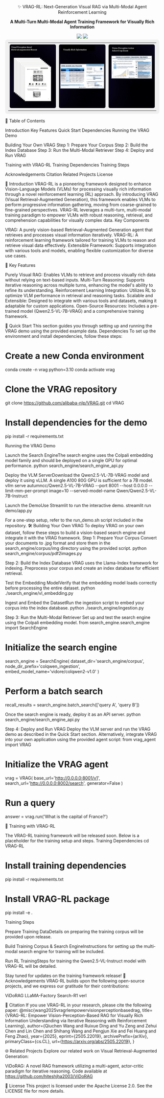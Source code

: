 <div align="center">✨ VRAG-RL: Next-Generation Visual RAG via Multi-Modal Agent Reinforcement Learning</div>
<div align="center"> <p><strong>A Multi-Turn Multi-Modal Agent Training Framework for Visually Rich Information</strong></p> <a href="https://arxiv.org/pdf/2505.22019" target="_blank"><img src="https://img.shields.io/badge/Paper-arXiv-red"></a> <a href="https://huggingface.co/autumncc/Qwen2.5-VL-7B-VRAG" target="_blank"><img src="https://img.shields.io/badge/%F0%9F%A4%97%20Hugging%20Face-Model-blue"></a> </div> <div align="center" style="background-color: #f0f0f0; padding: 10px; border-radius: 8px;"> <table style="border-collapse: collapse; margin: 0 auto;"> <tr> <td style="padding: 5px;"><img src="assets/gif1.gif" alt="GIF1" width="200" style="border-radius: 5px;" loop="infinite"></td> <td style="padding: 5px;"><img src="assets/gif2.GIF" alt="GIF2" width="200" style="border-radius: 5px;" loop="infinite"></td> <td style="padding: 5px;"><img src="assets/gif3.GIF" alt="GIF3" width="200" style="border-radius: 5px;" loop="infinite"></td> </tr> </table> </div>

  
  



  
    
      
        
      
      
        
      
      
        
      
    
  


📖 Table of Contents

Introduction
Key Features
Quick Start
Dependencies
Running the VRAG Demo


Building Your Own VRAG
Step 1: Prepare Your Corpus
Step 2: Build the Index Database
Step 3: Run the Multi-Modal Retriever
Step 4: Deploy and Run VRAG


Training with VRAG-RL
Training Dependencies
Training Steps


Acknowledgements
Citation
Related Projects
License

📜 Introduction
VRAG-RL is a pioneering framework designed to enhance Vision-Language Models (VLMs) for processing visually rich information through a novel reinforcement learning (RL) approach. By introducing VRAG (Visual Retrieval-Augmented Generation), this framework enables VLMs to perform progressive information gathering, moving from coarse-grained to fine-grained perspectives. VRAG-RL leverages a multi-turn, multi-modal training paradigm to empower VLMs with robust reasoning, retrieval, and comprehension capabilities for visually complex data.
Key Components

VRAG: A purely vision-based Retrieval-Augmented Generation agent that retrieves and processes visual information iteratively.
VRAG-RL: A reinforcement learning framework tailored for training VLMs to reason and retrieve visual data effectively.
Extensible Framework: Supports integration with various tools and models, enabling flexible customization for diverse use cases.


  


🌟 Key Features

Purely Visual RAG: Enables VLMs to retrieve and process visually rich data without relying on text-based inputs.
Multi-Turn Reasoning: Supports iterative reasoning across multiple turns, enhancing the model's ability to refine its understanding.
Reinforcement Learning Integration: Utilizes RL to optimize VLM performance in retrieval and reasoning tasks.
Scalable and Extensible: Designed to integrate with various tools and datasets, making it adaptable for custom applications.
Open-Source Resources: Includes a pre-trained model (Qwen2.5-VL-7B-VRAG) and a comprehensive training framework.

🚀 Quick Start
This section guides you through setting up and running the VRAG demo using the provided example data.
Dependencies
To set up the environment and install dependencies, follow these steps:
# Create a new Conda environment
conda create -n vrag python=3.10
conda activate vrag

# Clone the VRAG repository
git clone https://github.com/alibaba-nlp/VRAG.git
cd VRAG

# Install dependencies for the demo
pip install -r requirements.txt

Running the VRAG Demo

Launch the Search EngineThe search engine uses the Colpali embedding model family and should be deployed on a single GPU for optimal performance.
python search_engine/search_engine_api.py


Deploy the VLM ServerDownload the Qwen2.5-VL-7B-VRAG model and deploy it using vLLM. A single A100 80G GPU is sufficient for a 7B model.
vllm serve autumncc/Qwen2.5-VL-7B-VRAG --port 8001 --host 0.0.0.0 --limit-mm-per-prompt image=10 --served-model-name Qwen/Qwen2.5-VL-7B-Instruct


Launch the DemoUse Streamlit to run the interactive demo.
streamlit run demo/app.py



For a one-step setup, refer to the run_demo.sh script included in the repository.
🛠️ Building Your Own VRAG
To deploy VRAG on your own dataset, follow these steps to build a vision-based search engine and integrate it with the VRAG framework.
Step 1: Prepare Your Corpus
Convert your documents to .jpg format and store them in the search_engine/corpus/img directory using the provided script.
python search_engine/corpus/pdf2images.py

Step 2: Build the Index Database
VRAG uses the Llama-Index framework for indexing. Preprocess your corpus and create an index database for efficient retrieval.

Test the Embedding ModelVerify that the embedding model loads correctly before processing the entire dataset.
python ./search_engine/vl_embedding.py


Ingest and Embed the DatasetRun the ingestion script to embed your corpus into the index database.
python ./search_engine/ingestion.py



Step 3: Run the Multi-Modal Retriever
Set up and test the search engine using the Colpali embedding model.
from search_engine.search_engine import SearchEngine

# Initialize the search engine
search_engine = SearchEngine(
    dataset_dir='search_engine/corpus',
    node_dir_prefix='colqwen_ingestion',
    embed_model_name='vidore/colqwen2-v1.0'
)

# Perform a batch search
recall_results = search_engine.batch_search(['query A', 'query B'])

Once the search engine is ready, deploy it as an API server.
python search_engine/search_engine_api.py

Step 4: Deploy and Run VRAG
Deploy the VLM server and run the VRAG demo as described in the Quick Start section.
Alternatively, integrate VRAG into your own application using the provided agent script:
from vrag_agent import VRAG

# Initialize the VRAG agent
vrag = VRAG(
    base_url='http://0.0.0.0:8001/v1',
    search_url='http://0.0.0.0:8002/search',
    generator=False
)

# Run a query
answer = vrag.run('What is the capital of France?')

🧠 Training with VRAG-RL

  


The VRAG-RL training framework will be released soon. Below is a placeholder for the training setup and steps.
Training Dependencies
cd VRAG-RL
# Install training dependencies
pip install -r requirements.txt
# Install VRAG-RL package
pip install -e .

Training Steps

Prepare Training DataDetails on preparing the training corpus will be provided upon release.

Build Training Corpus & Search EngineInstructions for setting up the multi-modal search engine for training will be included.

Run RL TrainingSteps for training the Qwen2.5-VL-Instruct model with VRAG-RL will be detailed.


Stay tuned for updates on the training framework release!
🙏 Acknowledgements
VRAG-RL builds upon the following open-source projects, and we express our gratitude for their contributions:

ViDoRAG
LLaMA-Factory
Search-R1
verl

📝 Citation
If you use VRAG-RL in your research, please cite the following paper:
@misc{wang2025vragrlempowervisionperceptionbasedrag,
  title={VRAG-RL: Empower Vision-Perception-Based RAG for Visually Rich Information Understanding via Iterative Reasoning with Reinforcement Learning},
  author={Qiuchen Wang and Ruixue Ding and Yu Zeng and Zehui Chen and Lin Chen and Shihang Wang and Pengjun Xie and Fei Huang and Feng Zhao},
  year={2025},
  eprint={2505.22019},
  archivePrefix={arXiv},
  primaryClass={cs.CL},
  url={https://arxiv.org/abs/2505.22019},
}

🌐 Related Projects
Explore our related work on Visual Retrieval-Augmented Generation:

ViDoRAG: A novel RAG framework utilizing a multi-agent, actor-critic paradigm for iterative reasoning. Code available at https://github.com/hiteshjha2003/ViDoRAG

📜 License
This project is licensed under the Apache License 2.0. See the LICENSE file for more details.
